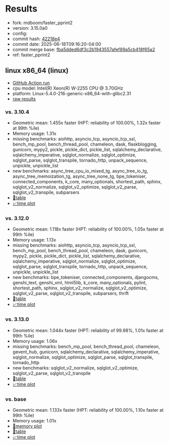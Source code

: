 # Results

- fork: mdboom/faster_pprint2
- version: 3.15.0a0
- config: 
- commit hash: [42218e4](https://github.com/mdboom/cpython/commit/42218e4)
- commit date: 2025-06-18T09:16:20-04:00
- commit merge base: [fba5dded6df3c2b1943557afef89a5cb418f65a2](https://github.com/python/cpython/commit/fba5dded6df3c2b1943557afef89a5cb418f65a2)
- ref: faster_pprint2

## linux x86_64 (linux)

- [GitHub Action run](https://github.com/faster-cpython/benchmarking/actions/runs/15733947517)
- cpu model: Intel(R) Xeon(R) W-2255 CPU @ 3.70GHz
- platform: Linux-5.4.0-216-generic-x86_64-with-glibc2.31
- [raw results](bm-20250618-linux-x86_64-mdboom-faster_pprint2-3.15.0a0-42218e4.json)

### vs. 3.10.4

- Geometric mean: 1.455x faster (HPT: reliability of 100.00%, 1.32x faster at 99th %ile)
- Memory usage: 1.31x
- missing benchmarks: aiohttp, asyncio_tcp, asyncio_tcp_ssl, bench_mp_pool, bench_thread_pool, chameleon, dask, flaskblogging, gunicorn, mypy2, pickle, pickle_dict, pickle_list, sqlalchemy_declarative, sqlalchemy_imperative, sqlglot_normalize, sqlglot_optimize, sqlglot_parse, sqlglot_transpile, tornado_http, unpack_sequence, unpickle, unpickle_list
- new benchmarks: async_tree_cpu_io_mixed_tg, async_tree_io_tg, async_tree_memoization_tg, async_tree_none_tg, bpe_tokeniser, connected_components, k_core, many_optionals, shortest_path, sphinx, sqlglot_v2_normalize, sqlglot_v2_optimize, sqlglot_v2_parse, sqlglot_v2_transpile, subparsers
- [📄table](bm-20250618-linux-x86_64-mdboom-faster_pprint2-3.15.0a0-42218e4-vs-3.10.4.md)
- [📈time plot](bm-20250618-linux-x86_64-mdboom-faster_pprint2-3.15.0a0-42218e4-vs-3.10.4.svg)

### vs. 3.12.0

- Geometric mean: 1.118x faster (HPT: reliability of 100.00%, 1.05x faster at 99th %ile)
- Memory usage: 1.13x
- missing benchmarks: aiohttp, asyncio_tcp, asyncio_tcp_ssl, bench_mp_pool, bench_thread_pool, chameleon, dask, gunicorn, mypy2, pickle, pickle_dict, pickle_list, sqlalchemy_declarative, sqlalchemy_imperative, sqlglot_normalize, sqlglot_optimize, sqlglot_parse, sqlglot_transpile, tornado_http, unpack_sequence, unpickle, unpickle_list
- new benchmarks: bpe_tokeniser, connected_components, djangocms, genshi_text, genshi_xml, html5lib, k_core, many_optionals, pylint, shortest_path, sphinx, sqlglot_v2_normalize, sqlglot_v2_optimize, sqlglot_v2_parse, sqlglot_v2_transpile, subparsers, thrift
- [📄table](bm-20250618-linux-x86_64-mdboom-faster_pprint2-3.15.0a0-42218e4-vs-3.12.0.md)
- [📈time plot](bm-20250618-linux-x86_64-mdboom-faster_pprint2-3.15.0a0-42218e4-vs-3.12.0.svg)

### vs. 3.13.0

- Geometric mean: 1.044x faster (HPT: reliability of 99.98%, 1.01x faster at 99th %ile)
- Memory usage: 1.06x
- missing benchmarks: bench_mp_pool, bench_thread_pool, chameleon, gevent_hub, gunicorn, sqlalchemy_declarative, sqlalchemy_imperative, sqlglot_normalize, sqlglot_optimize, sqlglot_parse, sqlglot_transpile, tornado_http
- new benchmarks: sqlglot_v2_normalize, sqlglot_v2_optimize, sqlglot_v2_parse, sqlglot_v2_transpile
- [📄table](bm-20250618-linux-x86_64-mdboom-faster_pprint2-3.15.0a0-42218e4-vs-3.13.0.md)
- [📈time plot](bm-20250618-linux-x86_64-mdboom-faster_pprint2-3.15.0a0-42218e4-vs-3.13.0.svg)

### vs. base

- Geometric mean: 1.133x faster (HPT: reliability of 100.00%, 1.10x faster at 99th %ile)
- Memory usage: 1.01x
- [🧠memory plot](bm-20250618-linux-x86_64-mdboom-faster_pprint2-3.15.0a0-42218e4-vs-base-mem.svg)
- [📄table](bm-20250618-linux-x86_64-mdboom-faster_pprint2-3.15.0a0-42218e4-vs-base.md)
- [📈time plot](bm-20250618-linux-x86_64-mdboom-faster_pprint2-3.15.0a0-42218e4-vs-base.svg)

